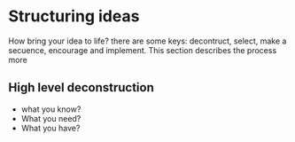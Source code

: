 # Structuring ideas

How bring your idea to life? there are some keys: decontruct, select, make a secuence, encourage and implement. This section describes the process more

## High level deconstruction

- what you know?
- What you need?
- What you have?
